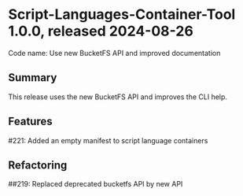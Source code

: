 # Script-Languages-Container-Tool 1.0.0, released 2024-08-26

Code name: Use new BucketFS API and improved documentation

## Summary

This release uses the new BucketFS API and improves the CLI help.

## Features

#221: Added an empty manifest to script language containers

## Refactoring

##219: Replaced deprecated bucketfs API by new API 